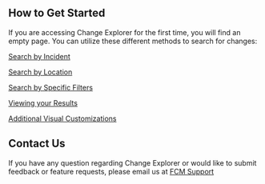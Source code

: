 ## How to Get Started
If you are accessing Change Explorer for the first time, you will find an empty page. You can utilize these different methods to search for changes: 

[Search by Incident](https://eng.ms/docs/products/fcm-engineering-hub/changeexplorer/incidentsearch)

[Search by Location](https://eng.ms/docs/products/fcm-engineering-hub/changeexplorer/locationsearch)

[Search by Specific Filters](https://eng.ms/docs/products/fcm-engineering-hub/changeexplorer/filtersearch)

[Viewing your Results](https://eng.ms/docs/products/fcm-engineering-hub/changeexplorer/viewingresults)

[Additional Visual Customizations](https://eng.ms/docs/products/fcm-engineering-hub/changeexplorer/visualcust)

## Contact Us
If you have any question regarding Change Explorer or would like to submit feedback or feature requests, please email us at [FCM Support](mailto:fcmsupport@microsoft.com?subject=Change%20Explorer%20Assistance:%20[Team%20Name])


